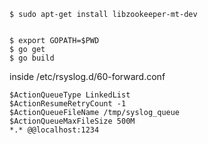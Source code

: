     $ sudo apt-get install libzookeeper-mt-dev    


    $ export GOPATH=$PWD
    $ go get
    $ go build

inside /etc/rsyslog.d/60-forward.conf

    $ActionQueueType LinkedList
    $ActionResumeRetryCount -1
    $ActionQueueFileName /tmp/syslog_queue
    $ActionQueueMaxFileSize 500M
    *.* @@localhost:1234
